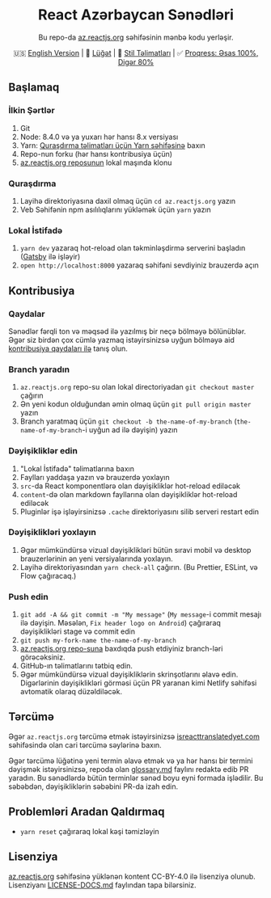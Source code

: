 <h1 align="center">React Azərbaycan Sənədləri</h1>
<div align="center">

Bu repo-da [az.reactjs.org](https://az.reactjs.org/) səhifəsinin mənbə kodu yerləşir.

🇺🇸 [English Version](https://github.com/reactjs/az.reactjs.org/blob/master/README.md) | 📖 [Lüğət](https://github.com/reactjs/az.reactjs.org/blob/master/glossary.md) | 💅 [Stil Təlimatları](https://github.com/reactjs/az.reactjs.org/blob/master/style-guide.az.md) | ✅ [Proqress: Əsas 100%, Digər 80%](https://www.isreacttranslatedyet.com/)
</div>

## Başlamaq

### İlkin Şərtlər

1. Git
1. Node: 8.4.0 və ya yuxarı hər hansı 8.x versiyası
1. Yarn: [Quraşdırma təlimatları üçün Yarn səhifəsinə](https://yarnpkg.com/lang/en/docs/install/) baxın
1. Repo-nun forku (hər hansı kontribusiya üçün)
1. [az.reactjs.org reposunun](https://github.com/reactjs/az.reactjs.org) lokal maşında klonu

### Quraşdırma

1. Layihə direktoriyasına daxil olmaq üçün `cd az.reactjs.org` yazın
1. Veb Səhifənin npm asılılıqlarını yükləmək üçün `yarn` yazın

### Lokal İstifadə

1. `yarn dev` yazaraq hot-reload olan təkminləşdirmə serverini başladın ([Gatsby](https://www.gatsbyjs.org) ilə işləyir)
1. `open http://localhost:8000` yazaraq səhifəni sevdiyiniz brauzerdə açın

## Kontribusiya

### Qaydalar

Sənədlər fərqli ton və məqsəd ilə yazılmış bir neçə bölməyə bölünüblər. Əgər siz birdən çox cümlə yazmaq istəyirsinizsə uyğun bölməyə aid [kontribusiya qaydaları ilə](https://github.com/reactjs/az.reactjs.org/blob/master/CONTRIBUTING.md#guidelines-for-text) tanış olun.

### Branch yaradın

1. `az.reactjs.org` repo-su olan lokal directoriyadan `git checkout master` çağırın
1. Ən yeni kodun olduğundan əmin olmaq üçün `git pull origin master` yazın
1. Branch yaratmaq üçün `git checkout -b the-name-of-my-branch` (`the-name-of-my-branch`-i uyğun ad ilə dəyişin) yazın

### Dəyişikliklər edin

1. "Lokal İstifadə" təlimatlarına baxın
1. Faylları yaddaşa yazın və brauzerdə yoxlayın
  1. `src`-da React komponentlərə olan dəyişikliklər hot-reload ediləcək
  1. `content`-də olan markdown fayllarına olan dəyişikliklər hot-reload ediləcək
  1. Pluginlər işə işləyirsinizsə `.cache` direktoriyasını silib serveri restart edin

### Dəyişiklikləri yoxlayın

1. Əgər mümkündürsə vizual dəyişiklikləri bütün sıravi mobil və desktop brauzerlərinin ən yeni versiyalarında yoxlayın.
1. Layihə direktoriyasından `yarn check-all` çağırın. (Bu Prettier, ESLint, və Flow çağıracaq.)

### Push edin

1. `git add -A && git commit -m "My message"` (`My message`-i commit mesajı ilə dəyişin. Məsələn, `Fix header logo on Android`) çağıraraq dəyişiklikləri stage və commit edin
1. `git push my-fork-name the-name-of-my-branch`
1. [az.reactjs.org repo-suna](https://github.com/reactjs/az.reactjs.org) baxdıqda push etdiyiniz branch-ləri görəcəksiniz.
1. GitHub-ın təlimatlarını tətbiq edin.
1. Əgər mümkündürsə vizual dəyişikliklərin skrinşotlarını əlavə edin. Digərlərinin dəyişiklikləri görməsi üçün PR yaranan kimi Netlify səhifəsi avtomatik olaraq düzəldiləcək.

## Tərcümə

Əgər `az.reactjs.org` tərcümə etmək istəyirsinizsə [isreacttranslatedyet.com](https://www.isreacttranslatedyet.com/) səhifəsində olan cari tərcümə səylərinə baxın.

Əgər tərcümə lüğətinə yeni termin əlavə etmək və ya hər hansı bir termini dəyişmək istəyirsinizsə, repoda olan [glossary.md](https://github.com/reactjs/az.reactjs.org/blob/master/glossary.md) faylını redaktə edib PR yaradın. Bu sənədlərdə bütün terminlər sənəd boyu eyni formada işlədilir. Bu səbəbdən, dəyişikliklərin səbəbini PR-da izah edin.

## Problemləri Aradan Qaldırmaq

- `yarn reset` çağıraraq lokal kəşi təmizləyin

## Lisenziya

[az.reactjs.org](https://az.reactjs.org/) səhifəsinə yüklənən kontent CC-BY-4.0 ilə lisenziya olunub. Lisenziyanı [LICENSE-DOCS.md](https://github.com/open-source-explorer/reactjs.org/blob/master/LICENSE-DOCS.md) faylından tapa bilərsiniz.
